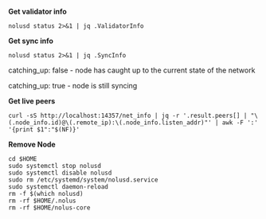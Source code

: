 **Get validator info**
```
nolusd status 2>&1 | jq .ValidatorInfo

```

**Get sync info**
```
nolusd status 2>&1 | jq .SyncInfo

```
catching_up: false - node has caught up to the current state of the network

catching_up: true - node is still syncing


**Get live peers**

```
curl -sS http://localhost:14357/net_info | jq -r '.result.peers[] | "\(.node_info.id)@\(.remote_ip):\(.node_info.listen_addr)"' | awk -F ':' '{print $1":"$(NF)}'
```

**Remove Node**
```
cd $HOME
sudo systemctl stop nolusd
sudo systemctl disable nolusd
sudo rm /etc/systemd/system/nolusd.service
sudo systemctl daemon-reload
rm -f $(which nolusd)
rm -rf $HOME/.nolus
rm -rf $HOME/nolus-core
```
